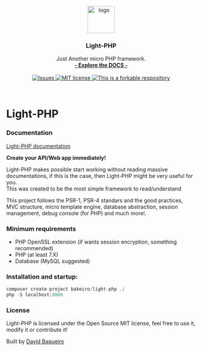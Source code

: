 <p align="center">

  <a href="https://bakeiro.github.io/Light-PHP-documentation/">
    <img src="https://github.com/bakeiro/Light-PHP/blob/master/src/view/www/src/images/l.png" alt="logo" width=72 height=72>
  </a>
  <h3 align="center">Light-PHP</h3>
  <p align="center">
    Just Another micro PHP framework.
    <br>
    <a href="https://bakeiro.github.io/Light-PHP-documentation/"><strong>- Explore the DOCS -</strong></a>
    <br><br>
	<a href="https://github.com/bakeiro/Light-PHP/issues">
      <img src="https://img.shields.io/github/issues/bakeiro/Light-PHP.svg" alt="Issues">
    </a>
	<a href="https://github.com/bakeiro/Light-PHP">
      <img src="https://img.shields.io/github/license/bakeiro/Light-PHP.svg" alt="MIT license">
    </a>
    <a href="https://github.com/bakeiro/Light-PHP">
      <img src="https://img.shields.io/badge/forkable-yes-green.svg" alt="This is a forkable respository">
    </a>
  </p>
</p>
<br>


# Light-PHP

### Documentation
[Light-PHP documentation](https://bakeiro.github.io/Light-PHP-documentation/)   

**Create your API/Web app immediately!**  

Light-PHP makes possible start working without reading massive documentations, if this is the case, then Light-PHP might be very useful for you.  
This was created to be the most simple framework to read/understand  

This project follows the PSR-1, PSR-4 standars and the good practices, MVC structure, micro template engine, database abstraction, session management, debug console (for PHP) and much more!.

### Minimum requirements
- PHP OpenSSL extension (if wants session encryption, something recommended)
- PHP (at least 7.X)
- Database (MySQL suggested)

### Installation and startup:
``` php
composer create-project bakeiro/light-php ./
php -S localhost:8080
```
### License

Light-PHP is licensed under the Open Source MIT license, feel free to use it, modify it or contribute it!</p>
Built by [David Baqueiro](https://davidbaqueiro.com)
